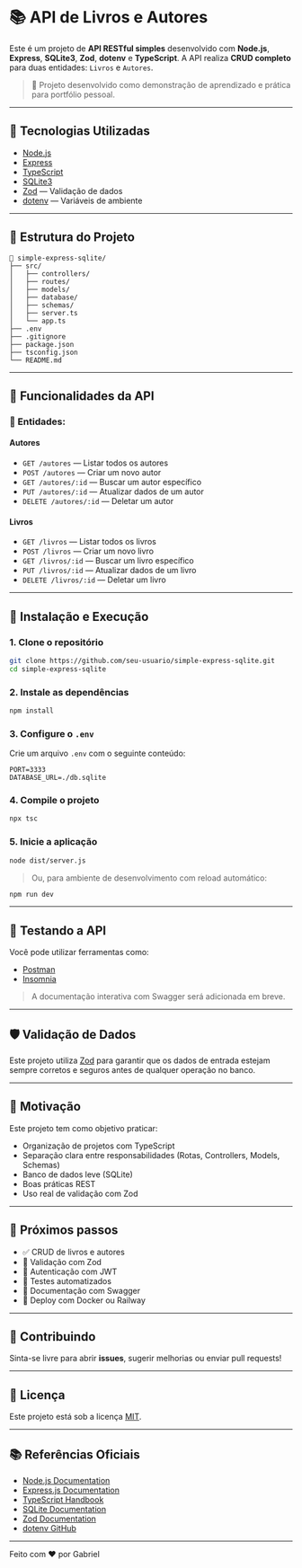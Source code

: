 # 📚 API de Livros e Autores

Este é um projeto de **API RESTful simples** desenvolvido com **Node.js**, **Express**, **SQLite3**, **Zod**, **dotenv** e **TypeScript**. A API realiza **CRUD completo** para duas entidades: `Livros` e `Autores`.

> 💼 Projeto desenvolvido como demonstração de aprendizado e prática para portfólio pessoal.

---

## 🚀 Tecnologias Utilizadas

- [Node.js](https://nodejs.org/)
- [Express](https://expressjs.com/)
- [TypeScript](https://www.typescriptlang.org/)
- [SQLite3](https://www.sqlite.org/index.html)
- [Zod](https://zod.dev/) — Validação de dados
- [dotenv](https://github.com/motdotla/dotenv) — Variáveis de ambiente

---

## 📂 Estrutura do Projeto

```
📆 simple-express-sqlite/
├── src/
│   ├── controllers/
│   ├── routes/
│   ├── models/
│   ├── database/
│   ├── schemas/
│   ├── server.ts
│   └── app.ts
├── .env
├── .gitignore
├── package.json
├── tsconfig.json
└── README.md
```

---

## 📘 Funcionalidades da API

### 📁 Entidades:

#### Autores

- `GET /autores` — Listar todos os autores
- `POST /autores` — Criar um novo autor
- `GET /autores/:id` — Buscar um autor específico
- `PUT /autores/:id` — Atualizar dados de um autor
- `DELETE /autores/:id` — Deletar um autor

#### Livros

- `GET /livros` — Listar todos os livros
- `POST /livros` — Criar um novo livro
- `GET /livros/:id` — Buscar um livro específico
- `PUT /livros/:id` — Atualizar dados de um livro
- `DELETE /livros/:id` — Deletar um livro

---

## 🧪 Instalação e Execução

### 1. Clone o repositório

```bash
git clone https://github.com/seu-usuario/simple-express-sqlite.git
cd simple-express-sqlite
```

### 2. Instale as dependências

```bash
npm install
```

### 3. Configure o `.env`

Crie um arquivo `.env` com o seguinte conteúdo:

```env
PORT=3333
DATABASE_URL=./db.sqlite
```

### 4. Compile o projeto

```bash
npx tsc
```

### 5. Inicie a aplicação

```bash
node dist/server.js
```

> Ou, para ambiente de desenvolvimento com reload automático:

```bash
npm run dev
```

---

## 🔎 Testando a API

Você pode utilizar ferramentas como:

- [Postman](https://www.postman.com/)
- [Insomnia](https://insomnia.rest/)

> A documentação interativa com Swagger será adicionada em breve.

---

## 🛡️ Validação de Dados

Este projeto utiliza [Zod](https://zod.dev/) para garantir que os dados de entrada estejam sempre corretos e seguros antes de qualquer operação no banco.

---

## 🎯 Motivação

Este projeto tem como objetivo praticar:

- Organização de projetos com TypeScript
- Separação clara entre responsabilidades (Rotas, Controllers, Models, Schemas)
- Banco de dados leve (SQLite)
- Boas práticas REST
- Uso real de validação com Zod

---

## 📌 Próximos passos

- ✅ CRUD de livros e autores
- 🧠 Validação com Zod
- 🔐 Autenticação com JWT
- 🧰 Testes automatizados
- 📖 Documentação com Swagger
- 🚀 Deploy com Docker ou Railway

---

## 🤝 Contribuindo

Sinta-se livre para abrir **issues**, sugerir melhorias ou enviar pull requests!

---

## 📄 Licença

Este projeto está sob a licença [MIT](LICENSE).

---

## 📚 Referências Oficiais

- [Node.js Documentation](https://nodejs.org/en/docs)
- [Express.js Documentation](https://expressjs.com/)
- [TypeScript Handbook](https://www.typescriptlang.org/docs/)
- [SQLite Documentation](https://sqlite.org/docs.html)
- [Zod Documentation](https://zod.dev/)
- [dotenv GitHub](https://github.com/motdotla/dotenv)

---

Feito com ❤️ por Gabriel
